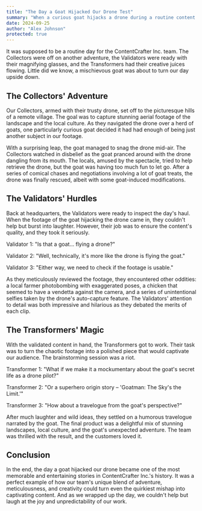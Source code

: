 ```yaml
---
title: "The Day a Goat Hijacked Our Drone Test"
summary: "When a curious goat hijacks a drone during a routine content collection trip, the ContentCrafter Inc. team turns the quirky mishap into a hilarious and captivating travelogue. Follow the Collectors' adventurous chase, the Validators' meticulous review, and the Transformers' creative magic in this lighthearted tale of unexpected content creation."
date: 2024-09-25
author: "Alex Johnson"
protected: true
---
```


It was supposed to be a routine day for the ContentCrafter Inc. team. The Collectors were off on another adventure, the Validators were ready with their magnifying glasses, and the Transformers had their creative juices flowing. Little did we know, a mischievous goat was about to turn our day upside down.

## The Collectors' Adventure

Our Collectors, armed with their trusty drone, set off to the picturesque hills of a remote village. The goal was to capture stunning aerial footage of the landscape and the local culture. As they navigated the drone over a herd of goats, one particularly curious goat decided it had had enough of being just another subject in our footage.

With a surprising leap, the goat managed to snag the drone mid-air. The Collectors watched in disbelief as the goat pranced around with the drone dangling from its mouth. The locals, amused by the spectacle, tried to help retrieve the drone, but the goat was having too much fun to let go. After a series of comical chases and negotiations involving a lot of goat treats, the drone was finally rescued, albeit with some goat-induced modifications.

## The Validators' Hurdles

Back at headquarters, the Validators were ready to inspect the day's haul. When the footage of the goat hijacking the drone came in, they couldn't help but burst into laughter. However, their job was to ensure the content's quality, and they took it seriously.

Validator 1: "Is that a goat... flying a drone?"

Validator 2: "Well, technically, it's more like the drone is flying the goat."

Validator 3: "Either way, we need to check if the footage is usable."

As they meticulously reviewed the footage, they encountered other oddities: a local farmer photobombing with exaggerated poses, a chicken that seemed to have a vendetta against the camera, and a series of unintentional selfies taken by the drone's auto-capture feature. The Validators' attention to detail was both impressive and hilarious as they debated the merits of each clip.

## The Transformers' Magic

With the validated content in hand, the Transformers got to work. Their task was to turn the chaotic footage into a polished piece that would captivate our audience. The brainstorming session was a riot.

Transformer 1: "What if we make it a mockumentary about the goat's secret life as a drone pilot?"

Transformer 2: "Or a superhero origin story – 'Goatman: The Sky's the Limit.'"

Transformer 3: "How about a travelogue from the goat's perspective?"

After much laughter and wild ideas, they settled on a humorous travelogue narrated by the goat. The final product was a delightful mix of stunning landscapes, local culture, and the goat's unexpected adventure. The team was thrilled with the result, and the customers loved it.

## Conclusion

In the end, the day a goat hijacked our drone became one of the most memorable and entertaining stories in ContentCrafter Inc.'s history. It was a perfect example of how our team's unique blend of adventure, meticulousness, and creativity could turn even the quirkiest mishap into captivating content. And as we wrapped up the day, we couldn't help but laugh at the joy and unpredictability of our work.
